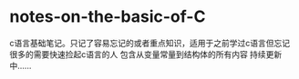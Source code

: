 # notes-on-the-basic-of-C
c语言基础笔记。只记了容易忘记的或者重点知识，适用于之前学过c语言但忘记很多的需要快速捡起c语言的人
包含从变量常量到结构体的所有内容
持续更新中......
